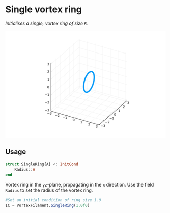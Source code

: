 # Single vortex ring

*Initialises a single, vortex ring of size ``R``.*

![ Single vortex ring](../assets/single_ring.svg)

## Usage
```julia
struct SingleRing{A} <: InitCond
    Radius::A
end
```
Vortex ring in the ``yz``-plane, propagating in the ``x`` direction. Use the field `Radius` to set the radius of the vortex ring.

```julia
#Set an initial condition of ring size 1.0
IC = VortexFilament.SingleRing(1.0f0)
```